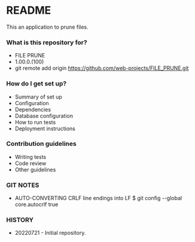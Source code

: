 # README #

This an application to prune files.

### What is this repository for? ###

* FILE PRUNE
* 1.00.0.(100)
* git remote add origin https://github.com/web-projects/FILE_PRUNE.git

### How do I get set up? ###

* Summary of set up
* Configuration
* Dependencies
* Database configuration
* How to run tests
* Deployment instructions

### Contribution guidelines ###

* Writing tests
* Code review
* Other guidelines

### GIT NOTES ###

*  AUTO-CONVERTING CRLF line endings into LF
   $ git config --global core.autocrlf true
   
### HISTORY ###

* 20220721 - Initial repository.
